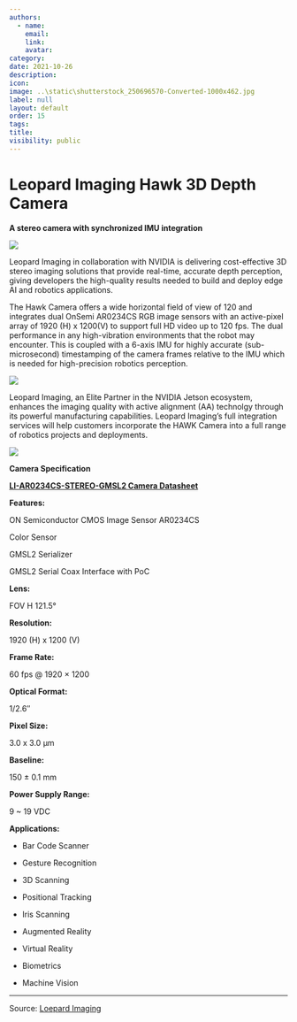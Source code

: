 ```yaml
---
authors:
  - name: 
    email: 
    link:
    avatar: 
category:
date: 2021-10-26
description:
icon:
image: ..\static\shutterstock_250696570-Converted-1000x462.jpg
label: null
layout: default
order: 15
tags:
title:
visibility: public
---
```


# Leopard Imaging Hawk 3D Depth Camera
**A stereo camera with synchronized IMU integration**

![](https://www.leopardimaging.com/wp-content/uploads/LI-and-nvidia-01-1-1536x822.png)

Leopard Imaging in collaboration with NVIDIA is delivering cost-effective 3D stereo imaging solutions that provide real-time, accurate depth perception, giving developers the high-quality results needed to build and deploy edge AI and robotics applications.

The Hawk Camera offers a wide horizontal field of view of 120 and integrates dual OnSemi AR0234CS RGB image sensors with an active-pixel array of 1920 (H) x 1200(V) to support full HD video up to 120 fps. The dual performance in any high-vibration environments that the robot may encounter. This is coupled with a 6-axis IMU for highly accurate (sub-microsecond) timestamping of the camera frames relative to the IMU which is needed for high-precision robotics perception.

![](https://www.leopardimaging.com/wp-content/uploads/LI-and-nvidia-07-1-1536x638.png)

Leopard Imaging, an Elite Partner in the NVIDIA Jetson ecosystem, enhances the imaging quality with active alignment (AA) technolgy through its powerful manufacturing capabilities. Leopard Imaging’s full integration services will help customers incorporate the HAWK Camera into a full range of robotics projects and deployments.

 [![](https://www.leopardimaging.com/wp-content/uploads/NVIDIA-Jetson-Elite-Partner-01-1140x570.png)](https://nvdam.widen.net/s/whpzf8nwtk/embedded-jetson-partner-ecosystem-one-pager-leopard-imaging-print) 

**Camera Specification**

**[LI-AR0234CS-STEREO-GMSL2 Camera Datasheet  
](https://www.leopardimaging.com/wp-content/uploads/LI-AR0234CS-STEREO-GMSL2_Datasheet.pdf)**

**Features:**

ON Semiconductor CMOS Image Sensor AR0234CS

Color Sensor

GMSL2 Serializer

GMSL2 Serial Coax Interface with PoC

**Lens:**  

FOV H 121.5°

**Resolution:**

1920 (H) x 1200 (V)

**Frame Rate:**

60 fps @ 1920 × 1200

**Optical Format:**

1/2.6″

**Pixel Size:**

3.0 x 3.0 μm

**Baseline:**

150 ± 0.1 mm

**Power Supply Range:**

9 ~ 19 VDC

**Applications:**

- Bar Code Scanner  

- Gesture Recognition

- 3D Scanning

- Positional Tracking

- Iris Scanning

- Augmented Reality

- Virtual Reality

- Biometrics

- Machine Vision

---

Source: [Loepard Imaging](https://www.leopardimaging.com/li-ar0234cs-stereo-gmsl2-hawk/)
